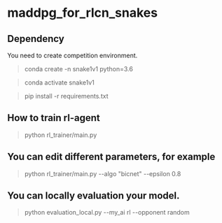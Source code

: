 # maddpg_for_rlcn_snakes

 ## Dependency

You need to create competition environment.

>conda create -n snake1v1 python=3.6

>conda activate snake1v1

>pip install -r requirements.txt

## How to train rl-agent

>python rl_trainer/main.py

## You can edit different parameters, for example

>python rl_trainer/main.py --algo "bicnet" --epsilon 0.8

## You can locally evaluation your model.

>python evaluation_local.py --my_ai rl --opponent random


